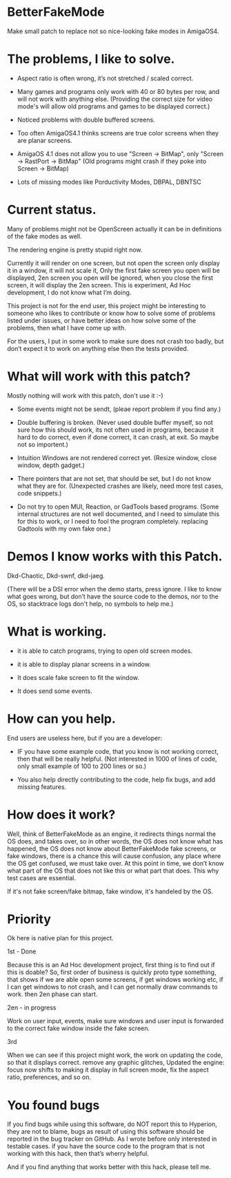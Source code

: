 # BetterFakeMode
Make small patch to replace not so nice-looking fake modes in AmigaOS4.

# The problems, I like to solve.

* Aspect ratio is often wrong, it’s not stretched / scaled correct.

* Many games and programs only work with 40 or 80 bytes per row,
and will not work with anything else. (Providing the correct size for video mode's
will allow old programs and games to be displayed correct.)

* Noticed problems with double buffered screens.

* Too often AmigaOS4.1 thinks screens are true color screens when they are planar screens.

* AmigaOS 4.1 does not allow you to use "Screen -> BitMap", only "Screen -> RastPort -> BitMap"
(Old programs might crash if they poke into Screen -> BitMap)

* Lots of missing modes like Porductivity Modes, DBPAL, DBNTSC

# Current status.

Many of problems might not be OpenScreen actually it can be in definitions of the fake modes as well.

The rendering engine is pretty stupid right now.

Currently it will render on one screen, but not open the screen only display it in a window, it will not scale it, 
Only the first fake screen you open will be displayed, 2en screen you open will be ignored, when you close the first screen, it will display the 2en screen.
This is experiment, Ad Hoc development, I do not know what I’m doing.

This project is not for the end user, this project might be interesting to someone who likes to contribute or know how to solve some of problems listed under issues, or have better ideas on how solve some of the problems, then what I have come up with.

For the users, I put in some work to make sure does not  crash too badly, 
but don’t expect it to work on anything else then the tests provided.

# What will work with this patch?

Mostly nothing will work with this patch, don't use it :-)

* Some events might not be sendt, 
(pleae report problem if you find any.)

* Double buffering is broken.
(Never used double buffer myself, so not sure how this should work, its not often used in programs, 
because it hard to do correct, even if done correct, it can crash, at exit. So maybe not so importent.)

* Intuition Windows are not rendered correct yet.
(Resize window, close window, depth gadget.)

* There pointers that are not set, that should be set, but I do not know what they are for.
(Unexpected crashes are likely, need more test cases, code snippets.)

* Do not try to open MUI, Reaction, or GadTools based programs.
(Some internal structures are not well documented, and I need to simulate this for this to work, 
or I need to fool the program completely. replacing Gadtools with my own fake one.)

# Demos I know works with this Patch.

Dkd-Chaotic, Dkd-swnf, dkd-jaeg.

(There will be a DSI error when the demo starts, press ignore.
I like to know what goes wrong, but don’t have the source code to the demos, 
nor to the OS, so stacktrace logs don't help, no symbols to help me.)

# What is working.

* it is able to catch programs, trying to open old screen modes.
 
* it is able to display planar screens in a window. 

* It does scale fake screen to fit the window.

* It does send some events.

# How can you help.

End users are useless here, but if you are a developer:

* IF you have some example code, that you know is not working correct, then that will be really helpful.
(Not interested in 1000 of lines of code, only small example of 100 to 200 lines or so.)

* You also help directly contributing to the code, help fix bugs, and add missing features.

# How does it work?

Well, think of BetterFakeMode as an engine, it redirects things normal the OS does, and takes over, so in other words, the OS does not know what has happened, the OS does not know about BetterFakeMode fake screens, or fake windows, there is a chance this will cause confusion, any place where the OS get confused, we must take over. At this point in time, we don’t know what part of the OS that does not like this or what part that does. This why test cases are essential.

If it's not fake screen/fake bitmap, fake window, it's handeled by the OS.

# Priority

Ok here is native plan for this project.

1st - Done

Because this is an Ad Hoc development project, first thing is to find out if this is doable? So, first order of business is quickly proto type something, that shows if we are able open some screens, if get windows working etc, if I can get windows to not crash, and I can get normally draw commands to work. then 2en phase can start.

2en - in progress

Work on user input, events, make sure windows and user input is forwarded to the correct fake window inside the fake screen.

3rd

When we can see if this project might work, the work on updating the code, so that it displays correct. remove any graphic glitches,
Updated the engine: focus now shifts to making it display in full screen mode, fix the aspect ratio, preferences, and so on.

# You found bugs 

If you find bugs while using this software, do NOT report this to Hyperion, they are not to blame, bugs as result of using this software should be reported in the bug tracker on GitHub. As I wrote before only interested in testable cases. if you have the source code to the program that is not working with this hack, then that’s wherry helpful.

And if you find anything that works better with this hack, please tell me.

